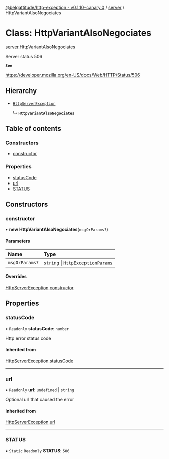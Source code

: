 [@belgattitude/http-exception - v0.1.10-canary.0](../README.md) / [server](../modules/server.md) / HttpVariantAlsoNegociates

# Class: HttpVariantAlsoNegociates

[server](../modules/server.md).HttpVariantAlsoNegociates

Server status 506

**`See`**

https://developer.mozilla.org/en-US/docs/Web/HTTP/Status/506

## Hierarchy

- [`HttpServerException`](base.HttpServerException.md)

  ↳ **`HttpVariantAlsoNegociates`**

## Table of contents

### Constructors

- [constructor](server.HttpVariantAlsoNegociates.md#constructor)

### Properties

- [statusCode](server.HttpVariantAlsoNegociates.md#statuscode)
- [url](server.HttpVariantAlsoNegociates.md#url)
- [STATUS](server.HttpVariantAlsoNegociates.md#status)

## Constructors

### constructor

• **new HttpVariantAlsoNegociates**(`msgOrParams?`)

#### Parameters

| Name           | Type                                                                         |
| :------------- | :--------------------------------------------------------------------------- |
| `msgOrParams?` | `string` \| [`HttpExceptionParams`](../modules/types.md#httpexceptionparams) |

#### Overrides

[HttpServerException](base.HttpServerException.md).[constructor](base.HttpServerException.md#constructor)

## Properties

### statusCode

• `Readonly` **statusCode**: `number`

Http error status code

#### Inherited from

[HttpServerException](base.HttpServerException.md).[statusCode](base.HttpServerException.md#statuscode)

---

### url

• `Readonly` **url**: `undefined` \| `string`

Optional url that caused the error

#### Inherited from

[HttpServerException](base.HttpServerException.md).[url](base.HttpServerException.md#url)

---

### STATUS

▪ `Static` `Readonly` **STATUS**: `506`
